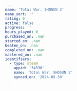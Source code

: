 ```yaml
---
name: 'Total War: SHOGUN 2'
name_sort: ''
rating: 0
active: false
progress: ''
hours_played: 0
purchased_on: .nan
started_on: .nan
beaten_on: .nan
completed_on: .nan
mastered_on: .nan
identifiers:
  - type: steam
    appid: '34330'
    name: 'Total War: SHOGUN 2'
    synced_on: '2024-08-30'

---
```

